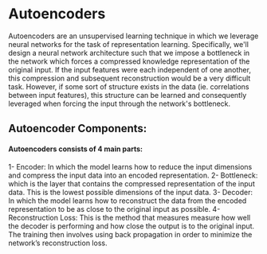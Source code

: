 # Autoencoders

Autoencoders are an unsupervised learning technique in which we leverage neural networks for the task of representation learning.
Specifically, we'll design a neural network architecture such that we impose a bottleneck in the network which forces a compressed knowledge representation of the original input. 
If the input features were each independent of one another, this compression and subsequent reconstruction would be a very difficult task. 
However, if some sort of structure exists in the data (ie. correlations between input features), this structure can be learned and consequently leveraged when 
forcing the input through the network's bottleneck.

## Autoencoder Components:
#### Autoencoders consists of 4 main parts:
1- Encoder: In which the model learns how to reduce the input dimensions and compress the input data into an encoded representation.
2- Bottleneck: which is the layer that contains the compressed representation of the input data. This is the lowest possible dimensions of the input data.
3- Decoder: In which the model learns how to reconstruct the data from the encoded representation to be as close to the original input as possible.
4- Reconstruction Loss: This is the method that measures measure how well the decoder is performing and how close the output is to the original input.
The training then involves using back propagation in order to minimize the network’s reconstruction loss.

